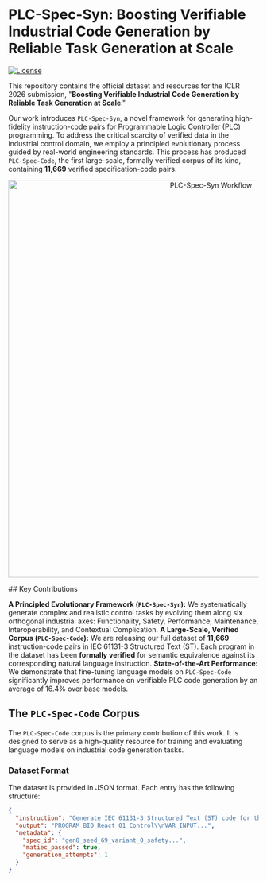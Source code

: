 # PLC-Spec-Syn: Boosting Verifiable Industrial Code Generation by Reliable Task Generation at Scale

[![License](https://img.shields.io/badge/license-Apache%202.0-blue.svg)](LICENSE)

This repository contains the official dataset and resources for the ICLR 2026 submission, "**Boosting Verifiable Industrial Code Generation by Reliable Task Generation at Scale**."

Our work introduces `PLC-Spec-Syn`, a novel framework for generating high-fidelity instruction-code pairs for Programmable Logic Controller (PLC) programming. To address the critical scarcity of verified data in the industrial control domain, we employ a principled evolutionary process guided by real-world engineering standards. This process has produced `PLC-Spec-Code`, the first large-scale, formally verified corpus of its kind, containing **11,669** verified specification-code pairs.

<p align="center">
  <img src="[https://i.imgur.com/your-workflow-image-url.png](https://github.com/penggengyun/ICLR_/blob/main/PLC-Spec-Syn%20Workflow.png)" width="800" alt="PLC-Spec-Syn Workflow">
</p>
## Key Contributions

**A Principled Evolutionary Framework (`PLC-Spec-Syn`):** We systematically generate complex and realistic control tasks by evolving them along six orthogonal industrial axes: Functionality, Safety, Performance, Maintenance, Interoperability, and Contextual Complication.
**A Large-Scale, Verified Corpus (`PLC-Spec-Code`):** We are releasing our full dataset of **11,669** instruction-code pairs in IEC 61131-3 Structured Text (ST). Each program in the dataset has been **formally verified** for semantic equivalence against its corresponding natural language instruction.
**State-of-the-Art Performance:** We demonstrate that fine-tuning language models on `PLC-Spec-Code` significantly improves performance on verifiable PLC code generation by an average of 16.4% over base models.

## The `PLC-Spec-Code` Corpus

The `PLC-Spec-Code` corpus is the primary contribution of this work. It is designed to serve as a high-quality resource for training and evaluating language models on industrial code generation tasks.

### Dataset Format

The dataset is provided in JSON format. Each entry has the following structure:

```json
{
  "instruction": "Generate IEC 61131-3 Structured Text (ST) code for the given industrial control specification...",
  "output": "PROGRAM BIO_React_01_Control\\nVAR_INPUT...",
  "metadata": {
    "spec_id": "gen8_seed_69_variant_0_safety...",
    "matiec_passed": true,
    "generation_attempts": 1
  }
}
